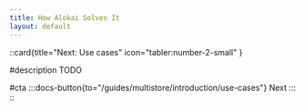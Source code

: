 ```yaml
---
title: How Alokai Solves It
layout: default
---
```



::card{title="Next: Use cases" icon="tabler:number-2-small" }

#description
TODO

#cta
:::docs-button{to="/guides/multistore/introduction/use-cases"}
Next
:::
::
